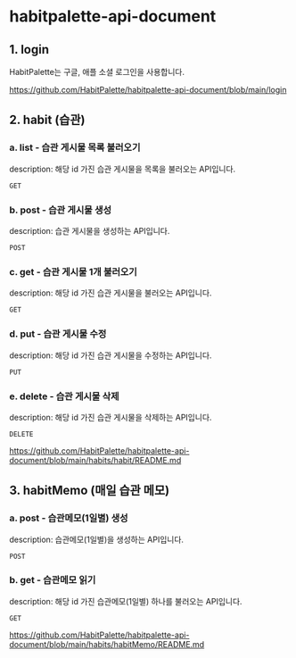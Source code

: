 # habitpalette-api-document

## 1. login

HabitPalette는 구글, 애플 소셜 로그인을 사용합니다.

https://github.com/HabitPalette/habitpalette-api-document/blob/main/login


## 2. habit (습관)


### a. list - 습관 게시물 목록 불러오기 


description: 해당 id 가진 습관 게시물을 목록을 불러오는 API입니다.


```text
GET
```


### b. post - 습관 게시물 생성


description: 습관 게시물을 생성하는 API입니다. 


```text
POST
```



### c. get - 습관 게시물 1개 불러오기 


description: 해당 id 가진 습관 게시물을 불러오는 API입니다.


```text
GET
```


### d. put - 습관 게시물 수정


description: 해당 id 가진 습관 게시물을 수정하는 API입니다.


```text
PUT
```


### e. delete - 습관 게시물 삭제


description: 해당 id 가진 습관 게시물을 삭제하는 API입니다.


```text
DELETE
```

https://github.com/HabitPalette/habitpalette-api-document/blob/main/habits/habit/README.md


## 3. habitMemo (매일 습관 메모)

### a. post - 습관메모(1일별) 생성 

description: 습관메모(1일별)을 생성하는 API입니다. 

```text
POST
```


### b. get - 습관메모 읽기

description: 해당 id 가진 습관메모(1일별) 하나를 불러오는 API입니다.

```text
GET
```



https://github.com/HabitPalette/habitpalette-api-document/blob/main/habits/habitMemo/README.md
